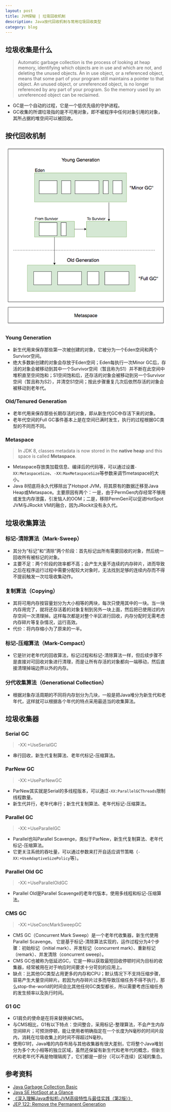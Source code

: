 ```yaml
---
layout: post
title: JVM探秘 | 垃圾回收机制
description: Java按代回收机制与常用垃圾回收类型
category: blog
---
```


## 垃圾收集是什么

> Automatic garbage collection is the process of looking at heap memory, identifying which objects are in use and which are not, and deleting the unused objects. An in use object, or a referenced object, means that some part of your program still maintains a pointer to that object. An unused object, or unreferenced object, is no longer referenced by any part of your program. So the memory used by an unreferenced object can be reclaimed.

- GC是一个自动的过程，它是一个低优先级的守护进程。
- GC收集的所谓垃圾指的是不可用对象，即不被程序中任何对象引用的对象，其所占据的堆空间可以被回收。



## 按代回收机制

![gc-generation](../images/gc-generation.png)

### Young Generation

- 新生代用来保存那些第一次被创建的对象，它被分为一个Eden空间和两个Survivor空间。
- 绝大多数新创建的对象会存放于Eden空间；Eden每执行一次Minor GC后，存活的对象会被移动到其中一个Survivor空间（暂且称为S1）并不断在此空间中堆积直至空间饱和；S1空间饱和后，还存活的对象会被移动到另一个Survivor空间（暂且称为S2），并清空S1空间；按此步骤重复几次后依然存活的对象会被移动到老年代。

### Old/Tenured Generation

- 老年代用来保存那些长期存活的对象，即从新生代GC中存活下来的对象。
- 老年代空间的Full GC事件基本上是在空间已满时发生，执行的过程根据GC类型的不同而不同。

### Metaspace

> In JDK 8, classes metadata is now stored in the **native heap** and this space is called **Metaspace**.

- Metaspace存放类加载信息、编译后的代码等，可以通过设置`-XX:MetaspaceSize`、`-XX:MaxMetaspaceSize`等参数来调节metaspace的大小。
- Java 8彻底将永久代移除出了Hotspot JVM，将其原有的数据迁移至Java Heap或Metaspace。主要原因有两个：一是，由于PermGen内存经常不够用或发生内存泄露，引发恼人的OOM；二是，移除PermGen可以促进HotSpot JVM与JRockit VM的融合，因为JRockit没有永久代。



## 垃圾收集算法

### 标记-清除算法（Mark-Sweep）

- 其分为“标记”和“清除”两个阶段：首先标记出所有需要回收的对象，然后统一回收所有被标记的对象。
- 主要不足：两个阶段的效率都不高；会产生大量不连续的内存碎片，进而导致之后在程序运行过程中需要分配较大对象时，无法找到足够的连续内存而不得不提前触发一次垃圾收集动作。

### 复制算法（Copying）

- 其将可用内存按容量划分为大小相等的两块，每次只使用其中的一块。当一块内存用完了，就将还存活着的对象复制到另外一块上面，然后把已使用过的内存空间一次清理掉。这样每次都是对整个半区进行回收，内存分配时无需考虑内存碎片等复杂情况，运行高效。
- 代价：将内存缩小为了原来的一半。

### 标记-压缩算法（Mark-Compact）

- 它是针对老年代的回收算法，标记过程和标记-清除算法一样，但后续步骤不是直接对可回收对象进行清理，而是让所有存活的对象都向一端移动，然后直接清理掉端边界以外的内存。

### 分代收集算法（Generational Collection）

- 根据对象存活周期的不同将内存划分为几块，一般是把Java堆分为新生代和老年代，这样就可以根据各个年代的特点采用最适当的收集算法。



## 垃圾收集器

### Serial GC

> -XX:+UseSerialGC

- 串行回收，新生代复制算法、老年代标记-压缩算法。

### ParNew GC

> -XX:+UseParNewGC

- ParNew其实就是Serial的多线程版本，可以通过`-XX:ParallelGCThreads`限制线程数量。
- 新生代并行，老年代串行；新生代复制算法、老年代标记-压缩算法。

### Parallel GC

> -XX:+UseParallelGC

- Parallel也叫Parallel Scavenge，类似于ParNew，新生代复制算法、老年代标记-压缩算法。
- 它更关注系统的吞吐量，可以通过参数来打开自适应调节策略（`-XX:+UseAdaptiveSizePolicy`等）。

### Parallel Old GC

> -XX:+UseParallelOldGC

- Parallel Old是Parallel Scavenge的老年代版本，使用多线程和标记-压缩算法。

### CMS GC

> -XX:+UseConcMarkSweepGC

- CMS GC（Concurrent Mark Sweep）是一个老年代收集器，新生代使用Parallel Scavenge。 它是基于标记-清除算法实现的，运作过程分为4个步骤：初始标记（initial mark）、并发标记（concurrent mark）、重新标记（remark）、并发清除（concurrent sweep）。
- CMS GC也被称为低延迟GC，它是一种以获取最短回收停顿时间为目标的收集器，经常被用在对于响应时间要求十分苛刻的应用上。
- 缺点：比其他GC类型占用更多的内存和CPU；默认情况下不支持压缩步骤，容易产生大量空间碎片。若因为内存碎片过多而导致压缩任务不得不执行，那么stop-the-world的时间会比其他任何GC类型都长，所以需要考虑压缩任务的发生频率以及执行时间。

### G1 GC

- G1肩负的使命是在将来替换掉CMS。
- 与CMS相比，G1有以下特点：空间整合，采用标记-整理算法，不会产生内存空间碎片；可预测停顿，能让使用者明确指定在一个长度为N毫秒的时间片段内，消耗在垃圾收集上的时间不得超过N毫秒。
- 使用G1时，Java堆的内存布局与其他收集器有很大差别，它将整个Java堆划分为多个大小相等的独立区域，虽然还保留有新生代和老年代的概念，但新生代和老年代不再是物理隔阂了，它们都是一部分（可以不连续）区域的集合。



## 参考资料

- [Java Garbage Collection Basic][1]
- [Java SE HotSpot at a Glance][2]
- [《深入理解Java虚拟机:JVM高级特性与最佳实践（第2版）》][3]
- [JEP 122: Remove the Permanent Generation][4]

[1]: https://www.oracle.com/webfolder/technetwork/tutorials/obe/java/gc01/index.html
[2]: https://www.oracle.com/technetwork/java/javase/tech/index-jsp-136373.html
[3]: https://www.amazon.cn/%E5%9B%BE%E4%B9%A6/dp/B00D2ID4PK/ref=sr_1_1?ie=UTF8&qid=1490516490&sr=8-1&keywords=%E6%B7%B1%E5%85%A5%E7%90%86%E8%A7%A3java%E8%99%9A%E6%8B%9F%E6%9C%BA
[4]: http://openjdk.java.net/jeps/122